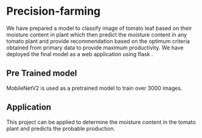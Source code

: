 # Precision-farming
We have prepared a model to classify image of tomato leaf based on their moisture content in plant which then predict the moisture content in any tomato plant and provide recommendation based on the optimum criteria obtained from primary data to provide maximum productivity. We have deployed the final model as a web application using flask .

## Pre Trained model
MobileNetV2 is used as a pretrained model to train over 3000 images.

## Application
This project can be applied to determine the moisture content in the tomato plant and predicts the probable production.
